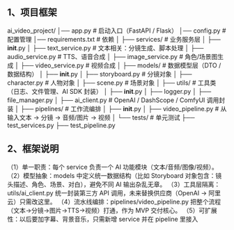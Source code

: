 ## 1、项目框架
ai_video_project/
│── app.py                # 启动入口（FastAPI / Flask）
│── config.py             # 配置管理
│── requirements.txt      # 依赖
│
├── services/             # 业务服务层
│   ├── __init__.py
│   ├── text_service.py   # 文本相关：分镜生成、脚本处理
│   ├── audio_service.py  # TTS、语音合成
│   ├── image_service.py  # 角色/场景图生成
│   ├── video_service.py  # 视频合成
│
├── models/               # 数据模型层（DTO / 数据结构）
│   ├── __init__.py
│   ├── storyboard.py     # 分镜对象
│   ├── character.py      # 人物对象
│   ├── scene.py          # 场景对象
│
├── utils/                # 工具类（日志、文件管理、AI SDK 封装）
│   ├── __init__.py
│   ├── logger.py
│   ├── file_manager.py
│   ├── ai_client.py      # OpenAI / DashScope / ComfyUI 调用封装
│
├── pipelines/            # 工作流编排
│   ├── __init__.py
│   ├── video_pipeline.py # 从输入文本 -> 分镜 -> 音频/图片 -> 视频
│
└── tests/                # 单元测试
    ├── test_services.py
    ├── test_pipeline.py

## 2、框架说明
（1）单一职责：每个 service 负责一个 AI 功能模块（文本/音频/图像/视频）。
（2）模型抽象：models 中定义统一数据结构（比如 Storyboard 对象包含：镜头描述、角色、场景、对白），避免不同 AI 输出杂乱无章。
（3）工具层隔离：utils/ai_client.py 统一封装第三方 API 调用，未来替换供应商（OpenAI → 阿里云）只需改这里。
（4）流水线编排：pipelines/video_pipeline.py 把整个流程（文本→分镜→图片→TTS→视频）打通，作为 MVP 交付核心。
（5）可扩展性：以后要加字幕、背景音乐，只需新增 service 并在 pipeline 里接入